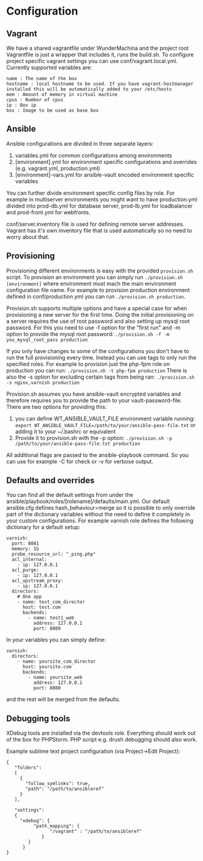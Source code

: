 # Configuration

## Vagrant
We have a shared vagrantfile under WunderMachina and the project root Vagrantfile is just a wrapper that includes it, runs the build.sh. To configure project specific vagrant settings you can use conf/vagrant.local.yml. Currently supported variables are:
```
name : The name of the box
hostname : local hostname to be used. If you have vagrant-hostmanager installed this will be automatically added to your /etc/hosts
mem : Amount of memory in virtual machine
cpus : Number of cpus
ip : Box ip
box : Image to be used as base box
```


## Ansible
Ansible configurations are divided in three separate layers:
1. variables.yml for common configurations among environments
2. [environment].yml for environment specific configurations and overrides (e.g. vagrant.yml, production.yml)
3. [environment]-vars.yml for ansible-vault encoded environment specific variables

You can further divide environment specific config files by role. For example in multiserver environments you might want to have production.yml divided into prod-db.yml for database server, prod-lb.yml for loadbalancer and prod-front.yml for webfronts.

conf/server.inventory file is used for defining remote server addresses. Vagrant has it's own inventory file that is used automatically so no need to worry about that.

## Provisioning
Provisioning different environments is easy with the provided ```provision.sh``` script. To provision an environment you can simply run ```./provision.sh [environment]``` where environment must mach the main environment configuration file name. For example to provision production environment defined in conf/production.yml you can run ```./provision.sh production```.

Provision.sh supports multiple options and have a special case for when provisioning a new server for the first time.
Doing the initial provisioning on a server requires the use of root password and also setting up mysql root password. For this you need to use -f option for the "first run" and -m option to provide the mysql root password:
```./provision.sh -f -m you_mysql_root_pass production``` 

If you only have changes to some of the configurations you don't have to run the full provisioning every time. Instead you can use tags to only run the specified roles. For example to provision just the php-fpm role on production you can run:
```./provision.sh -t php-fpm production```
There is also the -s option for excluding certain tags from being ran:
```./provision.sh -s nginx,varnish production```

Provision.sh assumes you have ansible-vault encrypted variables and therefore requires you to provide the path to your vault-password-file. There are two options for providing this: 
1. you can define WT_ANSIBLE_VAULT_FILE environment variable running: 
```export WT_ANSIBLE_VAULT_FILE=/path/to/your/ansible-pass-file.txt``` 
or adding it to your ~/.bashrc or equivalent
2. Provide it to provision.sh with the -p option: 
```./provision.sh -p /path/to/your/ansible-pass-file.txt production```

All additional flags are passed to the ansible-playbook command. So you can use for example -C for check or -v for verbose output.

## Defaults and overrides
You can find all the default settings from under the ansible/playbook/roles/[rolename]/defaults/main.yml. Our default ansible.cfg defines hash_behaviour=merge so it is possible to only override part of the dictionary variables without the need to define it completely in your custom configurations.
For example varnish role defines the following dictionary for a default setup:
```
varnish:
  port: 8081
  memory: 1G
  probe_resource_url: "_ping.php"
  acl_internal:
    - ip: 127.0.0.1
  acl_purge:
    - ip: 127.0.0.1
  acl_upstream_proxy:
    - ip: 127.0.0.1
  directors:
    # One app
    - name: test_com_director
      host: test.com
      backends:
        - name: test1_web
          address: 127.0.0.1
          port: 8080
```
In your variables you can simply define:
```
varnish:
  directors:
    - name: yoursite_com_director
      host: yoursite.com
      backends:
        - name: yoursite_web
          address: 127.0.0.1
          port: 8080
```
and the rest will be merged from the defaults.




## Debugging tools

XDebug tools are installed via the devtools role. Everything should work out
of the box for PHPStorm. PHP script e.g. drush debugging should also work.

Example sublime text project configuration (via Project->Edit Project):

    {
       "folders":
       [
         {
           "follow_symlinks": true,
           "path": "/path/to/ansibleref"
         }
       ],

       "settings":
       {
         "xdebug": {
              "path_mapping": {
                    "/vagrant" : "/path/to/ansibleref"
                 }
            }
          }
    }

